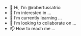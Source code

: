 - 👋 Hi, I’m @robertussatrio
- 👀 I’m interested in ...
- 🌱 I’m currently learning ...
- 💞️ I’m looking to collaborate on ...
- 📫 How to reach me ...

<!---
robertussatrio/robertussatrio is a ✨ special ✨ repository because its `README.md` (this file) appears on your GitHub profile.
You can click the Preview link to take a look at your changes.
--->
